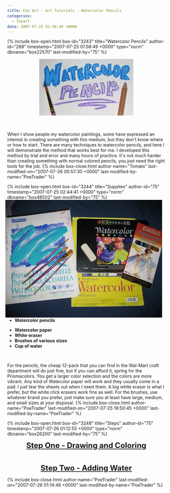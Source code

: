 ```yaml
---
title: Fan Art - Art Tutorials - Watercolor Pencils
categories:
  - fanart
date: 2007-07-25 01:58:49 +0000
---
```

{% include box-open.html box-id="3243" title="Watercolor Pencils" author-id="288" timestamp="2007-07-25 01:58:49 +0000" type="norm" dbname="box22570" last-modified-by="75" %}
<center><img src="wc_banner.jpg" /></center><br /><br />

When I show people my watercolor paintings, some have expressed an interest in creating something with this medium, but they don't know where or how to start. There are many techniques to watercolor pencils, and here I will demonstrate the method that works best for me. I developed this method by trial and error and many hours of practice. It's not much harder than creating something with normal colored pencils, you just need the right tools for the job.
{% include box-close.html author-name="Tomato" last-modified-on="2007-07-26 00:57:30 +0000" last-modified-by-name="PoeTrader" %}

{% include box-open.html box-id="3244" title="Supplies" author-id="75" timestamp="2007-07-25 02:44:41 +0000" type="norm" dbname="box48502" last-modified-by="75" %}
<img src="supplies.jpg" border="0" align="right" hspace="10" target="_blank" />

<b><ul><li>Watercolor pencils</li>
<li>Watercolor paper</li>
<li>White eraser</li>
<li>Brushes of various sizes</li>
<li>Cup of water</li>
</ul></b><br />

For the pencils, the cheap 12-pack that you can find in the Wal-Mart craft department will do just fine, but if you can afford it, spring for the Prismacolors. You get a larger color selection and the colors are more vibrant. Any kind of Watecolor paper will work and they usually come in a pad. I just tear the sheets out when I need them. A big white eraser is what I prefer, but the white click erasers work fine as well. For the brushes, use whatever brand you prefer, just make sure you at least have large, medium, and small sizes at your disposal.
{% include box-close.html author-name="PoeTrader" last-modified-on="2007-07-25 19:50:45 +0000" last-modified-by-name="PoeTrader" %}

{% include box-open.html box-id="3248" title="Steps" author-id="75" timestamp="2007-07-26 01:12:55 +0000" type="norm" dbname="box26200" last-modified-by="75" %}
<center><font size="+2"><b><a href="step1.php">Step One - Drawing and Coloring</a></b><br /><br />

<b><a href="step2.php">Step Two - Adding Water</a></b></font></center>
{% include box-close.html author-name="PoeTrader" last-modified-on="2007-07-26 01:14:46 +0000" last-modified-by-name="PoeTrader" %}
